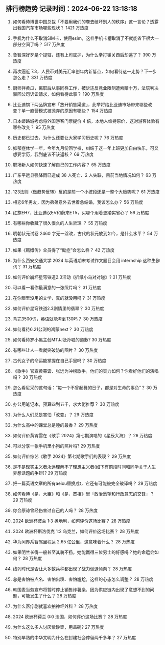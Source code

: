 
## 排行榜趋势 记录时间：2024-06-22 13:18:18
  
  1. 如何看待博世中国总裁「不要用我们的卷去破坏别人的秩序」这一言论？透露出我国汽车市场哪些现状？ 1421 万热度
    
  2. 手机为什么不取消SIM卡，使用esim，这样手机卡槽取消了不就能省下很大一部分空间了吗？ 517 万热度
    
  3. 鲁智深好歹是个提辖，还有上司庇护，为什么拳打镇关西后却逃了？ 390 万热度
    
  4. 再次逼近 7.3，人民币对美元汇率创年内新低点，如何看待这一走势？下一步怎么走？ 331 万热度
    
  5. 厨师拌黄瓜，离职后从事同样工作，被诉违反竞业限制遭索赔十万，法院判决驳回公司诉讼请求，如何看待此事？ 190 万热度
    
  6. 比亚迪旗下两品牌宣布「放开销售渠道」，此举将给比亚迪市场带来哪些改变？单一直营模式被抛弃的原因有哪些？ 154 万热度
    
  7. 日本姬路城考虑将外国游客门票提价 4 倍，本地人维持原价，这对游客体验有哪些改变？ 95 万热度
    
  8. 历史都已过去，为什么还要让大家学习历史呢？ 76 万热度
    
  9. 抑郁症休学一年，今年九月份回学校，纠结于这一年上班更加自由快乐，可又想要学历，我到底该不该返校？ 69 万热度
    
  10. 职场新人如何快速了解自己的工作内容？ 65 万热度
    
  11. 广东平远县强降雨已造成 38 人死亡、2 人失联，目前当地情况如何？ 63 万热度
    
  12. 123法则（做趋势反转）反的是前一个小波段还是一整个大趋势呢？ 61 万热度
    
  13. 相恋6年男友，因为弟弟意外去世着急结婚，我该怎么办？ 56 万热度
    
  14. 红旗EH7、比亚迪汉EV和蔚来ET5，买哪个用着更踏实省心？ 56 万热度
    
  15. 有哪些你收藏了很久很久的人生哲理 ？ 55 万热度
    
  16. 明朝状元试卷 2460 字无一涂改，古代的状元放到如今，是什么水平？ 54 万热度
    
  17. 如果《甄嬛传》全员得了“懿症”会怎么样？ 42 万热度
    
  18. 为什么西安交通大学 2024 年英语期末考试作文题目会用 internship 这种生僻词？ 31 万热度
    
  19. 如何评价崩坏星穹铁道2.3活动《折纸小鸟对对碰》? 31 万热度
    
  20. 可以看一看你最满意的一张照片吗？ 31 万热度
    
  21. 在你眼里没用的文学，真的就没用吗？ 31 万热度
    
  22. 如何评价星穹铁道2.3剧情里的翡翠？ 30 万热度
    
  23. 背完3500词，英语就能考到130吗？ 30 万热度
    
  24. 如何看待6.21公测的鸿蒙next？ 30 万热度
    
  25. 如何看待罗小黑主创MTJJ及孙呱的道歉? 30 万热度
    
  26. 有哪些让人一看就笑破防的图片？ 30 万热度
    
  27. 古代女子的命运能掌握在自己手里吗？ 30 万热度
    
  28. 《歌手》官宣黄霄雲、张远为冲榜歌手，他们的实力如何？你看好他们的演唱吗？ 30 万热度
    
  29. 怎么看尼采的这句话：“每一个不曾起舞的日子，都是对生命的辜负”？ 30 万热度
    
  30. 办公用笔记本，预算四到五千，求大佬推荐？ 30 万热度
    
  31. 为什么人们总是害怕「改变」？ 29 万热度
    
  32. 为什么高中的课堂总是睡的最香？ 29 万热度
    
  33. 如何评价黄霄雲在《歌手 2024》第七期演唱的《星辰大海》？ 29 万热度
    
  34. 可以分享一张手机里小狗的照片吗? 29 万热度
    
  35. 如何评价综艺《歌手 2024》第七期歌手们的表现？ 29 万热度
    
  36. 是不是现实主义者永远理解不了理想主义者(如下有前段时间和同学关于人生梦想话题的争辩)? 29 万热度
    
  37. 把一篇英语文章的所有aeiou替换成t，它还有可能被完全破译吗？ 29 万热度
    
  38. 如何看待《是，大臣》和《是，首相》里「政治愿望和行政意志的交锋」？ 29 万热度
    
  39. 你会原谅曾经伤害过自己的人吗？ 28 万热度
    
  40. 2024 欧洲杯波兰 1:3 奥地利，如何评价这场比赛？ 28 万热度
    
  41. 2024 欧洲杯斯洛伐克 1:2 乌克兰，如何评价这场比赛？ 28 万热度
    
  42. 华为问界系智驾里程达 2.65 亿公里，这意味着什么？ 28 万热度
    
  43. 如果明兰长得一般甚至其貌不扬，她能赢得三位男士的好感吗？她的命运会如何？ 28 万热度
    
  44. 线列时代是否让大多数兵种都出现了战力倒退倾向？ 28 万热度
    
  45. 总是害怕被点名、害怕出糗、害怕尴尬，这样的心态怎么调整？ 28 万热度
    
  46. 韩国麦当劳宣布将暂时停止销售炸薯条，因为供应链内出现了意想不到的问题，可能发生了什么？ 28 万热度
    
  47. 为什么医疗剧就喜欢拍神经外科？ 28 万热度
    
  48. 2024 欧洲杯荷兰 0:0 法国，如何评价这场比赛？ 28 万热度
    
  49. 为什么这么多人讨厌紫砂壶，用盖碗? 27 万热度
    
  50. 特别早熟的中华文明为什么在封建社会停留两千多年？ 27 万热度
    